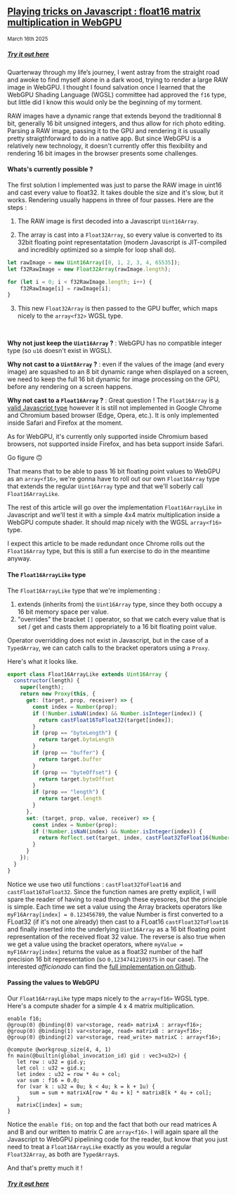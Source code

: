 ## [Playing tricks on Javascript : float16 matrix multiplication in WebGPU]()
<sub>March 16th 2025</sub>
<br>

##### [Try it out here](https://dany-demise.github.io/float16-webgpu/)

Quarterway through my life’s journey, I went astray from the straight road and awoke to find myself alone in a dark wood, trying to render a large RAW image in WebGPU. I thought I found salvation once I learned that the WebGPU Shading Language (WGSL) committee had approved the ```f16``` type, but little did I know this would only be the beginning of my torment.  

RAW images have a dynamic range that extends beyond the traditionnal 8 bit, generally 16 bit unsigned integers, and thus allow for rich photo editing. Parsing a RAW image, passing it to the GPU and rendering it is usually pretty straigthforward to do in a native app. But since WebGPU is a relatively new technology, it doesn't currently offer this flexibility and rendering 16 bit images in the browser presents some challenges.

#### Whats's currently possible ?

The first solution I implemented was just to parse the RAW image in uint16 and cast every value to float32. It takes double the size and it's slow, but it works. Rendering usually happens in three of four passes. Here are the steps :

1. The RAW image is first decoded into a Javascript ```Uint16Array```.
   
2. The array is cast into a ```Float32Array```, so every value is converted to its 32bit floating point representatation (modern Javascript is JIT-compiled and incredibly optimized so a simple for loop shall do).

```js
let rawImage = new Uint16Array([0, 1, 2, 3, 4, 65535]);
let f32RawImage = new Float32Array(rawImage.length);

for (let i = 0; i < f32RawImage.length; i++) {
    f32RawImage[i] = rawImage[i];
}
```

3. This new ```Float32Array``` is then passed to the GPU buffer, which maps nicely to the ```array<f32>``` WGSL type.

<br>

**Why not just keep the ```Uint16Array``` ?** : WebGPU has no compatible integer type (so ```u16``` doesn't exist in WGSL). 

**Why not cast to a ```Uint8Array``` ?** : even if the values of the image (and every image) are squashed to an 8 bit dynamic range when displayed on a screen, we need to keep the full 16 bit dynamic for image processing on the GPU, before any rendering on a screen happens.

**Why not cast to a ```Float16Array``` ?** : Great question ! The ```Float16Array``` is [a valid Javascript type](https://developer.mozilla.org/en-US/docs/Web/JavaScript/Reference/Global_Objects/Float16Array) however it is still not implemented in Google Chrome and Chromium based browser (Edge, Opera, etc.). It is only implemented inside Safari and Firefox at the moment. 

As for WebGPU, it's currently only supported inside Chromium based browsers, not supported inside Firefox, and has beta support inside Safari.

Go figure 🙃

That means that to be able to pass 16 bit floating point values to WebGPU as an ```array<f16>```, we're gonna have to roll out our own ```Float16Array``` type that extends the regular ```Uint16Array``` type and that we'll soberly call ```Float16ArrayLike```.

The rest of this article will go over the implementation ```Float16ArrayLike``` in Javascript and we'll test it with a simple 4x4 matrix multiplication inside a WebGPU compute shader. It should map nicely with the WGSL  ```array<f16>``` type.

I expect this article to be made redundant once Chrome rolls out the ```Float16Array``` type, but this is still a fun exercise to do in the meantime anyway.

#### The ```Float16ArrayLike``` type

The ```Float16ArrayLike``` type that we're implementing : 

1. extends (inherits from) the ```Uint16Array``` type, since they both occupy a 16 bit memory space per value.
2. "overrides" the bracket ```[]``` operator, so that we catch every value that is set / get and casts them appropriately to a 16 bit floating point value.

Operator overridding does not exist in Javascript, but in the case of a ```TypedArray```, we can catch calls to the bracket operators using a ```Proxy```.

Here's what it looks like.

```js
export class Float16ArrayLike extends Uint16Array {
  constructor(length) {
    super(length);
    return new Proxy(this, {
      get: (target, prop, receiver) => {
        const index = Number(prop);
        if (!Number.isNaN(index) && Number.isInteger(index)) {
          return castFloat16ToFloat32(target[index]);
        }
        if (prop == "byteLength") {
          return target.byteLength
        }
        if (prop == "buffer") {
          return target.buffer
        }
        if (prop == "byteOffset") {
          return target.byteOffset
        }
        if (prop == "length") {
          return target.length
        }
      },
      set: (target, prop, value, receiver) => {
        const index = Number(prop);
        if (!Number.isNaN(index) && Number.isInteger(index)) {
          return Reflect.set(target, index, castFloat32ToFloat16(Number(value)), receiver);
        }
      }
    });
  }
}
```
 
 Notice we use two util functions : ```castFloat32ToFloat16``` and ```castFloat16ToFloat32```. Since the function names are pretty explicit, I will spare the reader of having to read through these eyesores, but the principle is simple. Each time we set a value using the Array brackets operators like ```myF16Array[index] = 0.123456789```, the value Number is first converted to a FLoat32 (if it's not one already) then cast to a FLoat16 ```castFloat32ToFloat16``` and finally inserted into the underlying ```Uint16Array``` as a 16 bit floating point representation of the received float 32 value. The reverse is also true when we get a value using the bracket operators, where ```myValue = myF16Array[index]``` returns the value as a float32 number of the half precision 16 bit representation (so ```0,12347412109375``` in our case). The interested _afficionado_ can find the [full implementation on Github](https://github.com/dany-demise/dany-demise.github.io/blob/main/float16-webgpu/assets/float16-array.js). 

 #### Passing the values to WebGPU
 Our ```Float16ArrayLike``` type maps nicely to the ```array<f16>``` WGSL type. Here's a compute shader for a simple 4 x 4 matrix multiplication.

 ```wgsl
 enable f16;
@group(0) @binding(0) var<storage, read> matrixA : array<f16>;
@group(0) @binding(1) var<storage, read> matrixB : array<f16>;
@group(0) @binding(2) var<storage, read_write> matrixC : array<f16>;

@compute @workgroup_size(4, 4, 1)
fn main(@builtin(global_invocation_id) gid : vec3<u32>) {
    let row : u32 = gid.y;
    let col : u32 = gid.x;
    let index : u32 = row * 4u + col;
    var sum : f16 = 0.0;
    for (var k : u32 = 0u; k < 4u; k = k + 1u) {
        sum = sum + matrixA[row * 4u + k] * matrixB[k * 4u + col];
    }
    matrixC[index] = sum;
}
 ```

 Notice the ```enable f16;``` on top and the fact that both our read matrices A and B and our written to matrix C are ```array<f16>```. I will again spare all the Javascript to WebGPU pipelining code for the reader, but know that you just need to treat a ```Float16ArrayLike``` exactly as you would a regular ```Float32Array```, as both are ```TypedArray```s.

And that's pretty much it !

##### [Try it out here](https://dany-demise.github.io/float16-webgpu/)

<br>
<br>
<br>
<br>